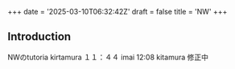 +++
date = '2025-03-10T06:32:42Z'
draft = false
title = 'NW'
+++

## Introduction

NWのtutoria
kirtamura １１：４４
imai 12:08
kitamura 修正中




